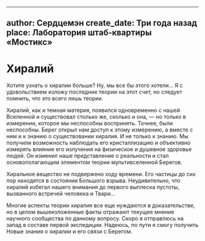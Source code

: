
---
author: Сердцемэн
create_date: Три года назад
place: Лаборатория штаб-квартиры «Мостикс»
---

# Хиралий


Хотите узнать о хиралии больше? Ну, мы все бы этого хотели... Я с удовольствием изложу последние теории на этот счет, но следует помнить, что это всего лишь теории.


Хиралий, как и темная материя, появился одновременно с нашей Вселенной и существовал столько же, сколько и она, — но только в измерении, которое мы неспособны воспринять. Точнее, были неспособны. Берег открыл нам доступ к этому измерению, а вместе с ним и к знанию о существовании хиралия. И не только к знанию. Мы получили возможность наблюдать его кристаллизацию и объективно измерять влияние его излучения на физическое и душевное здоровье людей. Он изменил наше представление о реальности и стал основополагающим элементом теории мультивселенной Берегов.


Хиральное вещество не подвержено ходу времени. Его частицы до сих пор находятся в состоянии Большого взрыва. Неудивительно, что хиралий избегал нашего внимания до первого выплеска пустоты, вызванного встречей человека и Твари...


Многие аспекты теории хиралия все еще нуждаются в доказательстве, но в целом вышеизложенные факты отражают текущее мнение научного сообщества по данному вопросу. Скоро я отправлюсь на запад в составе первой экспедиции. Надеюсь, по пути я смогу получить Новые знания о хиралии и его связи с Берегом.




